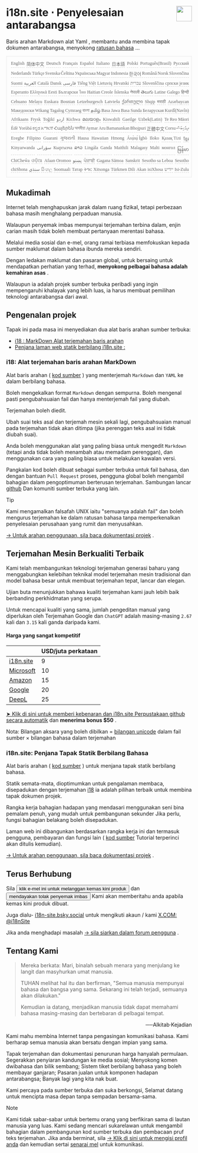 <h1 style="display:flex;justify-content:space-between">i18n.site ⋅ Penyelesaian antarabangsa<img src="//p.3ti.site/logo.svg" style="user-select:none;margin-top:-1px;width:42px"></h1>

Baris arahan Markdown alat Yaml , membantu anda membina tapak dokumen antarabangsa, menyokong [ratusan bahasa](/i18/LANG_CODE) ...

<pre class="langli" style="display:flex;flex-wrap:wrap;background:transparent;border:1px solid #eee;font-size:12px;box-shadow:0 0 3px inset #eee;padding:12px 5px 4px 12px;justify-content:space-between;"><style>pre.langli i{font-weight:300;font-family:s;margin-right:2px;margin-bottom:8px;font-style:normal;color:#666;border-bottom:1px dashed #ccc;}</style><i>English</i><i>简体中文</i><i>Deutsch</i><i>Français</i><i>Español</i><i>Italiano</i><i>日本語</i><i>Polski</i><i>Português(Brasil)</i><i>Русский</i><i>Nederlands</i><i>Türkçe</i><i>Svenska</i><i>Čeština</i><i>Українська</i><i>Magyar</i><i>Indonesia</i><i>한국어</i><i>Română</i><i>Norsk</i><i>Slovenčina</i><i>Suomi</i><i>العربية</i><i>Català</i><i>Dansk</i><i>فارسی</i><i>Tiếng Việt</i><i>Lietuvių</i><i>Hrvatski</i><i>עברית</i><i>Slovenščina</i><i>српски језик</i><i>Esperanto</i><i>Ελληνικά</i><i>Eesti</i><i>Български</i><i>ไทย</i><i>Haitian Creole</i><i>Íslenska</i><i>नेपाली</i><i>తెలుగు</i><i>Latine</i><i>Galego</i><i>हिन्दी</i><i>Cebuano</i><i>Melayu</i><i>Euskara</i><i>Bosnian</i><i>Letzeburgesch</i><i>Latviešu</i><i>ქართული</i><i>Shqip</i><i>मराठी</i><i>Azərbaycan</i><i>Македонски</i><i>Wikang Tagalog</i><i>Cymraeg</i><i>বাংলা</i><i>தமிழ்</i><i>Basa Jawa</i><i>Basa Sunda</i><i>Беларуская</i><i>Kurdî(Navîn)</i><i>Afrikaans</i><i>Frysk</i><i>Toğikī</i><i>اردو</i><i>Kichwa</i><i>മലയാളം</i><i>Kiswahili</i><i>Gaeilge</i><i>Uzbek(Latin)</i><i>Te Reo Māori</i><i>Èdè Yorùbá</i><i>ಕನ್ನಡ</i><i>አማርኛ</i><i>Հայերեն</i><i>অসমীয়া</i><i>Aymar Aru</i><i>Bamanankan</i><i>Bhojpuri</i><i>正體中文</i><i>Corsu</i><i>ދިވެހިބަސް</i><i>Eʋegbe</i><i>Filipino</i><i>Guarani</i><i>ગુજરાતી</i><i>Hausa</i><i>Hawaiian</i><i>Hmong</i><i>Ásụ̀sụ́ Ìgbò</i><i>Iloko</i><i>Қазақ Тілі</i><i>ខ្មែរ</i><i>Kinyarwanda</i><i>سۆرانی</i><i>Кыргызча</i><i>ລາວ</i><i>Lingála</i><i>Ganda</i><i>Maithili</i><i>Malagasy</i><i>Malti</i><i>монгол</i><i>မြန်မာ</i><i>ChiCheŵa</i><i>ଓଡ଼ିଆ</i><i>Afaan Oromoo</i><i>پښتو</i><i>ਪੰਜਾਬੀ</i><i>Gagana Sāmoa</i><i>Sanskrit</i><i>Sesotho sa Leboa</i><i>Sesotho</i><i>chiShona</i><i>سنڌي</i><i>සිංහල</i><i>Soomaali</i><i>Татар</i><i>ትግር</i><i>Xitsonga</i><i>Türkmen Dili</i><i>Akan</i><i>isiXhosa</i><i>ייִדיש</i><i>Isi-Zulu</i></pre>

## Mukadimah

Internet telah menghapuskan jarak dalam ruang fizikal, tetapi perbezaan bahasa masih menghalang perpaduan manusia.

Walaupun penyemak imbas mempunyai terjemahan terbina dalam, enjin carian masih tidak boleh membuat pertanyaan merentasi bahasa.

Melalui media sosial dan e-mel, orang ramai terbiasa memfokuskan kepada sumber maklumat dalam bahasa ibunda mereka sendiri.

Dengan ledakan maklumat dan pasaran global, untuk bersaing untuk mendapatkan perhatian yang terhad, **menyokong pelbagai bahasa adalah kemahiran asas** .

Walaupun ia adalah projek sumber terbuka peribadi yang ingin mempengaruhi khalayak yang lebih luas, ia harus membuat pemilihan teknologi antarabangsa dari awal.

## <a rel=id href="#project" id="project"></a> Pengenalan projek

Tapak ini pada masa ini menyediakan dua alat baris arahan sumber terbuka:

* [i18 : MarkDown Alat terjemahan baris arahan](/i18/feature)
* [Penjana laman web statik berbilang i18n.site :](/i18n.site)

### <a rel=id href="#i18" id="i18"></a> i18: Alat terjemahan baris arahan MarkDown

Alat baris arahan ( [kod sumber](https://github.com/i18n-site/rust/tree/main/i18) ) yang menterjemah `Markdown` dan `YAML` ke dalam berbilang bahasa.

Boleh mengekalkan format `Markdown` dengan sempurna. Boleh mengenal pasti pengubahsuaian fail dan hanya menterjemah fail yang diubah.

Terjemahan boleh diedit.

Ubah suai teks asal dan terjemah mesin sekali lagi, pengubahsuaian manual pada terjemahan tidak akan ditimpa (jika perenggan teks asal ini tidak diubah suai).

Anda boleh menggunakan alat yang paling biasa untuk mengedit `Markdown` (tetapi anda tidak boleh menambah atau memadam perenggan), dan menggunakan cara yang paling biasa untuk melakukan kawalan versi.

Pangkalan kod boleh dibuat sebagai sumber terbuka untuk fail bahasa, dan dengan bantuan `Pull Request` proses, pengguna global boleh mengambil bahagian dalam pengoptimuman berterusan terjemahan. Sambungan lancar [github](//github.com) Dan komuniti sumber terbuka yang lain.

> [!TIP]
> Kami mengamalkan falsafah UNIX iaitu "semuanya adalah fail" dan boleh mengurus terjemahan ke dalam ratusan bahasa tanpa memperkenalkan penyelesaian perusahaan yang rumit dan menyusahkan.

[→ Untuk arahan penggunaan, sila baca dokumentasi projek](/i18) .

## Terjemahan Mesin Berkualiti Terbaik

Kami telah membangunkan teknologi terjemahan generasi baharu yang menggabungkan kelebihan teknikal model terjemahan mesin tradisional dan model bahasa besar untuk membuat terjemahan tepat, lancar dan elegan.

Ujian buta menunjukkan bahawa kualiti terjemahan kami jauh lebih baik berbanding perkhidmatan yang serupa.

Untuk mencapai kualiti yang sama, jumlah pengeditan manual yang diperlukan oleh Terjemahan Google dan `ChatGPT` adalah masing-masing `2.67` kali dan `3.15` kali ganda daripada kami.

#### <a rel=id href="#price" id="price"></a> Harga yang sangat kompetitif

|                                                                                   | USD/juta perkataan |
| --------------------------------------------------------------------------------- | ------------- |
| [i18n.site](https://i18n.site)                                                    | 9             |
| [Microsoft](https://azure.microsoft.com/pricing/details/cognitive-services/translator) | 10            |
| [Amazon](https://aws.amazon.com/translate/pricing)                                | 15            |
| [Google](https://cloud.google.com/translate/pricing)                                | 20            |
| [DeepL](https://www.deepl.com/zh/pro#developer)                                  | 25            |

[➤ Klik di sini untuk memberi kebenaran dan i18n.site Perpustakaan github secara automatik](https://github.com/login/oauth/authorize?client_id=Ov23liuGAmK0plc9FgB3&amp;scope=user:email,user:follow,public_repo) dan **menerima bonus $50** .

Nota: Bilangan aksara yang boleh dibilkan = [bilangan unicode](https://en.wikipedia.org/wiki/Unicode) dalam fail sumber × bilangan bahasa dalam terjemahan

### i18n.site: Penjana Tapak Statik Berbilang Bahasa

Alat baris arahan ( [kod sumber](https://github.com/i18n-site/rust/tree/main/i18n-site) ) untuk menjana tapak statik berbilang bahasa.

Statik semata-mata, dioptimumkan untuk pengalaman membaca, disepadukan dengan terjemahan [i18](#i18) ia adalah pilihan terbaik untuk membina tapak dokumen projek.

Rangka kerja bahagian hadapan yang mendasari menggunakan seni bina pemalam penuh, yang mudah untuk pembangunan sekunder Jika perlu, fungsi bahagian belakang boleh disepadukan.

Laman web ini dibangunkan berdasarkan rangka kerja ini dan termasuk pengguna, pembayaran dan fungsi lain ( [kod sumber](/i18n.site/c/src) Tutorial terperinci akan ditulis kemudian).

[→ Untuk arahan penggunaan, sila baca dokumentasi projek](/i18n.site) .

## Terus Berhubung

Sila <button onclick="mailsub()">klik e-mel ini untuk melanggan kemas kini produk</button> dan <button onclick="webpush()">mendayakan tolak penyemak imbas</button> Kami akan memberitahu anda apabila kemas kini produk dibuat.

Juga dialu- [i18n-site.bsky.social](https://bsky.app/profile/i18n-site.bsky.social) untuk mengikuti akaun / kami [X.COM: @i18nSite](https://x.com/i18nSite)

Jika anda menghadapi masalah [→ sila siarkan dalam forum pengguna](https://groups.google.com/u/1/g/i18n) .

## Tentang Kami

> Mereka berkata: Mari, binalah sebuah menara yang menjulang ke langit dan masyhurkan umat manusia.
>
> TUHAN melihat hal itu dan berfirman, "Semua manusia mempunyai bahasa dan bangsa yang sama. Sekarang ini telah terjadi, semuanya akan dilakukan."
>
> Kemudian ia datang, menjadikan manusia tidak dapat memahami bahasa masing-masing dan bertebaran di pelbagai tempat.

<p style="text-align:right">──Alkitab·Kejadian</p>

Kami mahu membina Internet tanpa pengasingan komunikasi bahasa.
Kami berharap semua manusia akan bersatu dengan impian yang sama.

Tapak terjemahan dan dokumentasi penurunan harga hanyalah permulaan.
Segerakkan penyiaran kandungan ke media sosial;
Menyokong komen dwibahasa dan bilik sembang;
Sistem tiket berbilang bahasa yang boleh membayar ganjaran;
Pasaran jualan untuk komponen hadapan antarabangsa;
Banyak lagi yang kita nak buat.

Kami percaya pada sumber terbuka dan suka berkongsi,
Selamat datang untuk mencipta masa depan tanpa sempadan bersama-sama.

> [!NOTE]
> Kami tidak sabar-sabar untuk bertemu orang yang berfikiran sama di lautan manusia yang luas.
> Kami sedang mencari sukarelawan untuk mengambil bahagian dalam pembangunan kod sumber terbuka dan pembacaan pruf teks terjemahan.
> Jika anda berminat, sila [→ Klik di sini untuk mengisi profil anda](https://ggl.link/i18n) dan kemudian sertai [senarai mel](https://groups.google.com/u/2/g/i18n-site) untuk komunikasi.